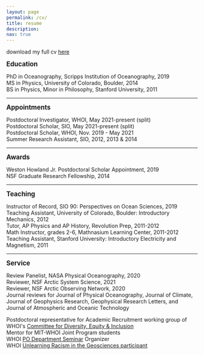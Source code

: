 ```yaml
---
layout: page
permalink: /cv/
title: resume
description:
nav: true
---
```

download my full cv <a href="http://effiefine.com/assets/pdf/ecf_cv.pdf">here</a>

<big><b>Education</b></big>

PhD in Oceanography, Scripps Institution of Oceanography, 2019 <br>
MS in Physics, University of Colorado, Boulder, 2014 <br>
BS in Physics, Minor in Philosophy, Stanford University, 2011 <br>
<hr>
<big><b>Appointments</b></big>

Postdoctoral Investigator, WHOI, May 2021-present (split)<br>
Postdoctoral Scholar, SIO, May 2021-present (split)<br>
Postdoctoral Scholar, WHOI, Nov. 2019 - May 2021<br>
Summer Research Assistant, SIO, 2012, 2013 & 2014<br>

<hr>
<big><b>Awards</b></big>

Weston Howland Jr. Postdoctoral Scholar Appointment, 2019 <br>
NSF Graduate Research Fellowship, 2014

<hr>
<big><b>Teaching</b></big>

Instructor of Record, SIO 90: Perspectives on Ocean Sciences, 2019<br>
Teaching Assistant, University of Colorado, Boulder: Introductory Mechanics, 2012<br>
Tutor, AP Physics and AP History, Revolution Prep, 2011-2012<br>
Math Instructor, grades 2-6, Mathnasium Learning Center, 2011-2012<br>
Teaching Assistant, Stanford University: Introductory Electricity and Magnetism, 2011<br>

<hr>
<big><b>Service</b></big>

Review Panelist, NASA Physical Oceanography, 2020<br>
Reviewer, NSF Arctic System Science, 2021<br>
Reviewer, NSF Arctic Observing Network, 2020<br>
Journal reviews for Journal of Physical Oceanography, Journal of Climate, Journal of Geophysics Research, Geophysical Research Letters, and Journal of Atmospheric and Oceanic Technology

Postdoctoral representative for Academic Recruitment working group of WHOI's <a href="https://web.whoi.edu/cdi/">Committee for Diversity, Equity & Inclusion</a><br>
Mentor for MIT-WHOI Joint Program students<br>
WHOI <a href="https://www.whoi.edu/what-we-do/understand/departments-centers-labs/po/po-events/">PO Department Seminar</a> Organizer<br>
WHOI <a href="https://urgeoscience.medium.com/unlearning-racism-in-geoscience-1f40aa32216e">Unlearning Racism in the Geosciences participant</a>
